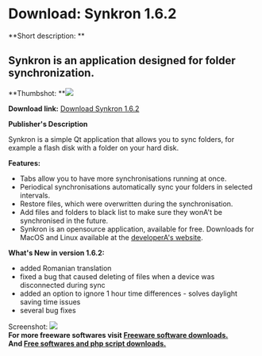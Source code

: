 # Download: Synkron 1.6.2

**Short description: **

## Synkron is an application designed for folder synchronization.

  
**Thumbshot: **![](http://www.freewarefiles.com/screenshot/synkron_md.gif)   
  
**Download link:** [Download Synkron 1.6.2](http://freesoftwares.boysofts.com/Synkron_program_36159.html)  
  

**Publisher's Description**  
  

Synkron is a simple Qt application that allows you to sync folders, for
example a flash disk with a folder on your hard disk.

**Features:**

  * Tabs allow you to have more synchronisations running at once. 
  * Periodical synchronisations automatically sync your folders in selected intervals. 
  * Restore files, which were overwritten during the synchronisation. 
  * Add files and folders to black list to make sure they wonA't be synchronised in the future. 
  * Synkron is an opensource application, available for free. 
Downloads for MacOS and Linux available at the [developerA's
website](http://synkron.sourceforge.net/).

**What's New in version 1.6.2:**

  * added Romanian translation 
  * fixed a bug that caused deleting of files when a device was disconnected during sync 
  * added an option to ignore 1 hour time differences - solves daylight saving time issues 
  * several bug fixes 

  
  
Screenshot: ![](http://www.freewarefiles.com/screenshot/synkron.gif)  
**For more freeware softwares visit [Freeware software downloads.](http://freesoftwares.boysofts.com/)**   
**And [Free softwares and php script downloads.](http://www.boysofts.com/)**

